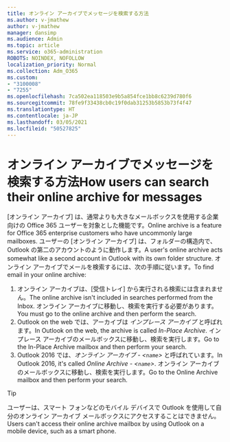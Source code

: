 ```yaml
---
title: オンライン アーカイブでメッセージを検索する方法
ms.author: v-jmathew
author: v-jmathew
manager: dansimp
ms.audience: Admin
ms.topic: article
ms.service: o365-administration
ROBOTS: NOINDEX, NOFOLLOW
localization_priority: Normal
ms.collection: Adm_O365
ms.custom:
- "3100008"
- "7255"
ms.openlocfilehash: 7ca502ea118503e9b5a854fce1bb8c6239d780f6
ms.sourcegitcommit: 78fe9f33438cb0c19f0dab31253b5853b73f4f47
ms.translationtype: HT
ms.contentlocale: ja-JP
ms.lasthandoff: 03/05/2021
ms.locfileid: "50527825"
---
```

# <a name="how-users-can-search-their-online-archive-for-messages"></a><span data-ttu-id="6ae97-102">オンライン アーカイブでメッセージを検索する方法</span><span class="sxs-lookup"><span data-stu-id="6ae97-102">How users can search their online archive for messages</span></span>

<span data-ttu-id="6ae97-103">[オンライン アーカイブ] は、通常よりも大きなメールボックスを使用する企業向けの Office 365 ユーザーを対象とした機能です。</span><span class="sxs-lookup"><span data-stu-id="6ae97-103">Online archive is a feature for Office 365 enterprise customers who have uncommonly large mailboxes.</span></span> <span data-ttu-id="6ae97-104">ユーザーの [オンライン アーカイブ] は、フォルダーの構造内で、Outlook の第二のアカウントのように動作します。</span><span class="sxs-lookup"><span data-stu-id="6ae97-104">A user's online archive acts somewhat like a second account in Outlook with its own folder structure.</span></span> <span data-ttu-id="6ae97-105">オンライン アーカイブでメールを検索するには、次の手順に従います。</span><span class="sxs-lookup"><span data-stu-id="6ae97-105">To find email in your online archive:</span></span>

1. <span data-ttu-id="6ae97-106">オンライン アーカイブは、[受信トレイ] から実行される検索には含まれません。</span><span class="sxs-lookup"><span data-stu-id="6ae97-106">The online archive isn't included in searches performed from the Inbox.</span></span> <span data-ttu-id="6ae97-107">オンライン アーカイブに移動し、検索を実行する必要があります。</span><span class="sxs-lookup"><span data-stu-id="6ae97-107">You must go to the online archive and then perform the search.</span></span>
2. <span data-ttu-id="6ae97-108">Outlook on the web では、アーカイブは *インプレース アーカイブ* と呼ばれます。</span><span class="sxs-lookup"><span data-stu-id="6ae97-108">In Outlook on the web, the archive is called *In-Place Archive*.</span></span> <span data-ttu-id="6ae97-109">インプレース アーカイブのメールボックスに移動し、検索を実行します。</span><span class="sxs-lookup"><span data-stu-id="6ae97-109">Go to the In-Place Archive mailbox and then perform your search.</span></span>
3. <span data-ttu-id="6ae97-110">Outlook 2016 では、*オンライン アーカイブ - <`name`>* と呼ばれています。</span><span class="sxs-lookup"><span data-stu-id="6ae97-110">In Outlook 2016, it's called *Online Archive - <`name`>*.</span></span> <span data-ttu-id="6ae97-111">オンライン アーカイブのメールボックスに移動し、検索を実行します。</span><span class="sxs-lookup"><span data-stu-id="6ae97-111">Go to the Online Archive mailbox and then perform your search.</span></span>

> [!TIP]
> <span data-ttu-id="6ae97-112">ユーザーは、スマート フォンなどのモバイル デバイスで Outlook を使用して自分のオンライン アーカイブ メールボックスにアクセスすることはできません。</span><span class="sxs-lookup"><span data-stu-id="6ae97-112">Users can't access their online archive mailbox by using Outlook on a mobile device, such as a smart phone.</span></span>
